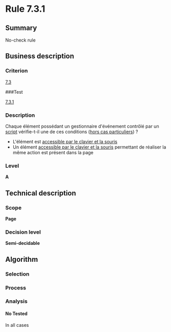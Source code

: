 # Rule 7.3.1

## Summary

No-check rule

## Business description

### Criterion

[7.3](http://references.modernisation.gouv.fr/referentiel-technique-0#crit-7-3)

###Test

[7.3.1](http://references.modernisation.gouv.fr/referentiel-technique-0#test-7-3-1)

### Description

Chaque &eacute;l&eacute;ment poss&eacute;dant un gestionnaire d'&eacute;v&eacute;nement contr&ocirc;l&eacute; par un <a href="http://references.modernisation.gouv.fr/referentiel-technique-0#mScript">script</a> v&eacute;rifie-t-il une de ces conditions (<a href="http://references.modernisation.gouv.fr/referentiel-technique-0#cpCrit7-3" title="Cas particuliers pour le crit&egrave;re 7.3">hors cas particuliers</a>) ? 
 
 *  L'&eacute;l&eacute;ment est <a href="http://references.modernisation.gouv.fr/referentiel-technique-0#mAAClavierSouris">accessible par le clavier et la souris</a> 
 *  Un &eacute;l&eacute;ment <a href="http://references.modernisation.gouv.fr/referentiel-technique-0#mAAClavierSouris">accessible par le clavier et la souris</a> permettant de r&eacute;aliser la m&ecirc;me action est pr&eacute;sent dans la page 

### Level

**A**

## Technical description

### Scope

**Page**

### Decision level

**Semi-decidable**

## Algorithm

### Selection

### Process

### Analysis

#### No Tested 

In all cases
